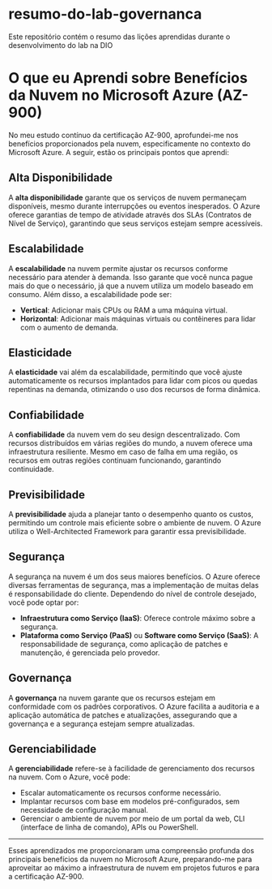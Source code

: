 # resumo-do-lab-governanca
Este repositório contém o resumo das lições aprendidas durante o desenvolvimento do lab na DIO

# O que eu Aprendi sobre Benefícios da Nuvem no Microsoft Azure (AZ-900)

No meu estudo contínuo da certificação AZ-900, aprofundei-me nos benefícios proporcionados pela nuvem, especificamente no contexto do Microsoft Azure. A seguir, estão os principais pontos que aprendi:

## Alta Disponibilidade
A **alta disponibilidade** garante que os serviços de nuvem permaneçam disponíveis, mesmo durante interrupções ou eventos inesperados. O Azure oferece garantias de tempo de atividade através dos SLAs (Contratos de Nível de Serviço), garantindo que seus serviços estejam sempre acessíveis.

## Escalabilidade
A **escalabilidade** na nuvem permite ajustar os recursos conforme necessário para atender à demanda. Isso garante que você nunca pague mais do que o necessário, já que a nuvem utiliza um modelo baseado em consumo. Além disso, a escalabilidade pode ser:
- **Vertical**: Adicionar mais CPUs ou RAM a uma máquina virtual.
- **Horizontal**: Adicionar mais máquinas virtuais ou contêineres para lidar com o aumento de demanda.

## Elasticidade
A **elasticidade** vai além da escalabilidade, permitindo que você ajuste automaticamente os recursos implantados para lidar com picos ou quedas repentinas na demanda, otimizando o uso dos recursos de forma dinâmica.

## Confiabilidade
A **confiabilidade** da nuvem vem do seu design descentralizado. Com recursos distribuídos em várias regiões do mundo, a nuvem oferece uma infraestrutura resiliente. Mesmo em caso de falha em uma região, os recursos em outras regiões continuam funcionando, garantindo continuidade.

## Previsibilidade
A **previsibilidade** ajuda a planejar tanto o desempenho quanto os custos, permitindo um controle mais eficiente sobre o ambiente de nuvem. O Azure utiliza o Well-Architected Framework para garantir essa previsibilidade.

## Segurança
A segurança na nuvem é um dos seus maiores benefícios. O Azure oferece diversas ferramentas de segurança, mas a implementação de muitas delas é responsabilidade do cliente. Dependendo do nível de controle desejado, você pode optar por:
- **Infraestrutura como Serviço (IaaS)**: Oferece controle máximo sobre a segurança.
- **Plataforma como Serviço (PaaS)** ou **Software como Serviço (SaaS)**: A responsabilidade de segurança, como aplicação de patches e manutenção, é gerenciada pelo provedor.

## Governança
A **governança** na nuvem garante que os recursos estejam em conformidade com os padrões corporativos. O Azure facilita a auditoria e a aplicação automática de patches e atualizações, assegurando que a governança e a segurança estejam sempre atualizadas.

## Gerenciabilidade
A **gerenciabilidade** refere-se à facilidade de gerenciamento dos recursos na nuvem. Com o Azure, você pode:
- Escalar automaticamente os recursos conforme necessário.
- Implantar recursos com base em modelos pré-configurados, sem necessidade de configuração manual.
- Gerenciar o ambiente de nuvem por meio de um portal da web, CLI (interface de linha de comando), APIs ou PowerShell.

---

Esses aprendizados me proporcionaram uma compreensão profunda dos principais benefícios da nuvem no Microsoft Azure, preparando-me para aproveitar ao máximo a infraestrutura de nuvem em projetos futuros e para a certificação AZ-900.
